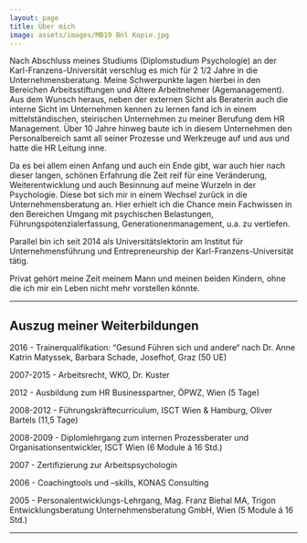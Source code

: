 ```yaml
---
layout: page
title: Über mich
image: assets/images/MB19 Bnl Kopie.jpg
---
```


<p>Nach Abschluss meines Studiums (Diplomstudium Psychologie) an der Karl-Franzens-Universität verschlug es mich für 2 1/2 Jahre in die Unternehmensberatung. Meine Schwerpunkte lagen hierbei in den Bereichen Arbeitsstiftungen und Ältere Arbeitnehmer (Agemanagement). Aus dem Wunsch heraus, neben der externen Sicht als Beraterin auch die interne Sicht im Unternehmen kennen zu lernen fand ich in einem mittelständischen, steirischen Unternehmen zu meiner Berufung dem HR Management. Über 10 Jahre hinweg baute ich in diesem Unternehmen den Personalbereich samt all seiner Prozesse und Werkzeuge auf und aus und hatte die HR Leitung inne.</p>
<p>Da es bei allem einen Anfang und auch ein Ende gibt, war auch hier nach dieser langen, schönen Erfahrung die Zeit reif für eine Veränderung, Weiterentwicklung und auch Besinnung auf meine Wurzeln in der Psychologie. Diese bot sich mir in einem Wechsel zurück in die Unternehmensberatung an. Hier erhielt ich die Chance mein Fachwissen in den Bereichen  Umgang mit psychischen Belastungen, Führungspotenzialerfassung, Generationenmanagement, u.a. zu vertiefen.</p>
<p>Parallel  bin ich seit 2014 als Universitätslektorin am Institut für Unternehmensführung und Entrepreneurship der Karl-Franzens-Universität tätig.</p>
<p>Privat gehört meine Zeit meinem Mann und meinen beiden Kindern, ohne die ich mir ein Leben nicht mehr vorstellen könnte.</p>

<hr class="major" />

<h2>Auszug meiner Weiterbildungen</h2>
<p>2016 - Trainerqualifikation: “Gesund Führen sich und andere“ nach Dr. Anne Katrin Matyssek, Barbara Schade, Josefhof, Graz (50 UE)</p>
<p>2007-2015 - Arbeitsrecht, WKO, Dr. Kuster</p>
<p>2012 - Ausbildung zum HR Businesspartner, ÖPWZ, Wien (5 Tage)</p>
<p>2008-2012 - Führungskräftecurriculum, ISCT Wien & Hamburg, Oliver Bartels (11,5 Tage)
<p>2008-2009 -	Diplomlehrgang zum internen Prozessberater und Organisationsentwickler, ISCT Wien (6 Module á 16 Std.)</p>
<p>2007 - Zertifizierung zur Arbeitspsychologin</p>
<p>2006 - Coachingtools und –skills, KONAS Consulting </p>
<p>2005 - Personalentwicklungs-Lehrgang, Mag. Franz Biehal MA, Trigon Entwicklungsberatung Unternehmensberatung GmbH, Wien (5 Module á 16 Std.)</p>

<hr class="major" />


